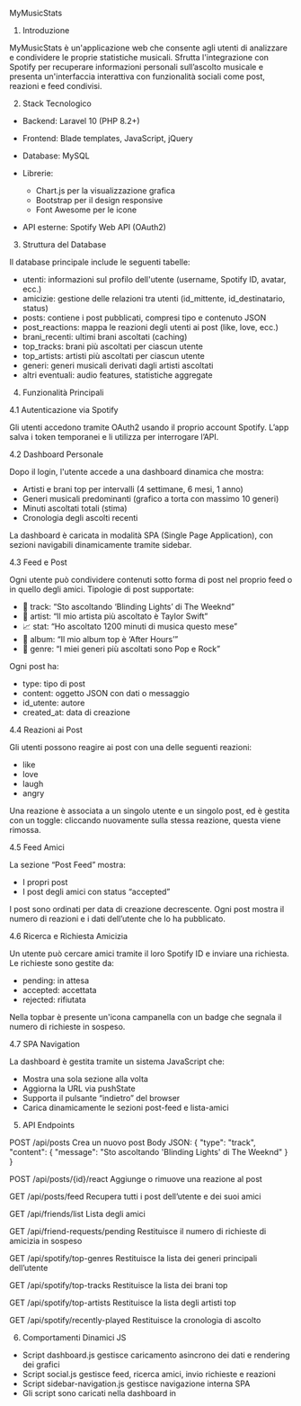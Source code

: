 MyMusicStats

1. Introduzione

MyMusicStats è un'applicazione web che consente agli utenti di analizzare e condividere le proprie statistiche musicali. Sfrutta l'integrazione con Spotify per recuperare informazioni personali sull’ascolto musicale e presenta un'interfaccia interattiva con funzionalità sociali come post, reazioni e feed condivisi.

2. Stack Tecnologico

* Backend: Laravel 10 (PHP 8.2+)
* Frontend: Blade templates, JavaScript, jQuery
* Database: MySQL
* Librerie:

  * Chart.js per la visualizzazione grafica
  * Bootstrap per il design responsive
  * Font Awesome per le icone
* API esterne: Spotify Web API (OAuth2)

3. Struttura del Database

Il database principale include le seguenti tabelle:

* utenti: informazioni sul profilo dell'utente (username, Spotify ID, avatar, ecc.)
* amicizie: gestione delle relazioni tra utenti (id\_mittente, id\_destinatario, status)
* posts: contiene i post pubblicati, compresi tipo e contenuto JSON
* post\_reactions: mappa le reazioni degli utenti ai post (like, love, ecc.)
* brani\_recenti: ultimi brani ascoltati (caching)
* top\_tracks: brani più ascoltati per ciascun utente
* top\_artists: artisti più ascoltati per ciascun utente
* generi: generi musicali derivati dagli artisti ascoltati
* altri eventuali: audio features, statistiche aggregate

4. Funzionalità Principali

4.1 Autenticazione via Spotify

Gli utenti accedono tramite OAuth2 usando il proprio account Spotify. L’app salva i token temporanei e li utilizza per interrogare l’API.

4.2 Dashboard Personale

Dopo il login, l'utente accede a una dashboard dinamica che mostra:

* Artisti e brani top per intervalli (4 settimane, 6 mesi, 1 anno)
* Generi musicali predominanti (grafico a torta con massimo 10 generi)
* Minuti ascoltati totali (stima)
* Cronologia degli ascolti recenti

La dashboard è caricata in modalità SPA (Single Page Application), con sezioni navigabili dinamicamente tramite sidebar.

4.3 Feed e Post

Ogni utente può condividere contenuti sotto forma di post nel proprio feed o in quello degli amici. Tipologie di post supportate:

* 🎵 track: “Sto ascoltando ‘Blinding Lights’ di The Weeknd”
* 🎤 artist: “Il mio artista più ascoltato è Taylor Swift”
* 📈 stat: “Ho ascoltato 1200 minuti di musica questo mese”
* 💽 album: “Il mio album top è ‘After Hours’”
* 🧩 genre: “I miei generi più ascoltati sono Pop e Rock”

Ogni post ha:

* type: tipo di post
* content: oggetto JSON con dati o messaggio
* id\_utente: autore
* created\_at: data di creazione

4.4 Reazioni ai Post

Gli utenti possono reagire ai post con una delle seguenti reazioni:

* like
* love
* laugh
* angry

Una reazione è associata a un singolo utente e un singolo post, ed è gestita con un toggle: cliccando nuovamente sulla stessa reazione, questa viene rimossa.

4.5 Feed Amici

La sezione “Post Feed” mostra:

* I propri post
* I post degli amici con status “accepted”

I post sono ordinati per data di creazione decrescente. Ogni post mostra il numero di reazioni e i dati dell’utente che lo ha pubblicato.

4.6 Ricerca e Richiesta Amicizia

Un utente può cercare amici tramite il loro Spotify ID e inviare una richiesta. Le richieste sono gestite da:

* pending: in attesa
* accepted: accettata
* rejected: rifiutata

Nella topbar è presente un'icona campanella con un badge che segnala il numero di richieste in sospeso.

4.7 SPA Navigation

La dashboard è gestita tramite un sistema JavaScript che:

* Mostra una sola sezione alla volta
* Aggiorna la URL via pushState
* Supporta il pulsante “indietro” del browser
* Carica dinamicamente le sezioni post-feed e lista-amici

5. API Endpoints

POST /api/posts
Crea un nuovo post
Body JSON:
{
"type": "track",
"content": {
"message": "Sto ascoltando 'Blinding Lights' di The Weeknd"
}
}

POST /api/posts/{id}/react
Aggiunge o rimuove una reazione al post

GET /api/posts/feed
Recupera tutti i post dell’utente e dei suoi amici

GET /api/friends/list
Lista degli amici

GET /api/friend-requests/pending
Restituisce il numero di richieste di amicizia in sospeso

GET /api/spotify/top-genres
Restituisce la lista dei generi principali dell’utente

GET /api/spotify/top-tracks
Restituisce la lista dei brani top

GET /api/spotify/top-artists
Restituisce la lista degli artisti top

GET /api/spotify/recently-played
Restituisce la cronologia di ascolto

6. Comportamenti Dinamici JS

* Script dashboard.js gestisce caricamento asincrono dei dati e rendering dei grafici
* Script social.js gestisce feed, ricerca amici, invio richieste e reazioni
* Script sidebar-navigation.js gestisce navigazione interna SPA
* Gli script sono caricati nella dashboard in <script defer> o prima di </body>

7. Sicurezza

* Accesso protetto da OAuth2
* Gli endpoint API richiedono token di autenticazione
* Ogni utente può modificare solo i propri post e dati

8. Espandibilità futura

* Paginazione e caricamento lazy per feed e liste
* Aggiunta di commenti ai post
* Notifiche in tempo reale via Laravel Echo
* Integrazione con ulteriori fonti musicali (es. YouTube Music)

10. Conclusioni

MyMusicStats è una piattaforma incentrata sull’analisi musicale personale e l’interazione sociale. Combina visualizzazione dati, API musicali e funzionalità social per offrire un'esperienza coinvolgente e personalizzata all’utente.
